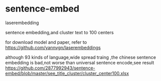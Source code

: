 # sentence-embed
laserembedding

sentence embedding,and cluster text to 100 centers

for download model and paper, refer to https://github.com/yannvgn/laserembeddings

although 93 kinds of language,wide spread traing ,the chinese sentence embedding is bad,not worse than universal sentence encode,see result
https://github.com/2877992943/sentence-embed/blob/master/see_title_cluster/cluster_center100.xlsx
